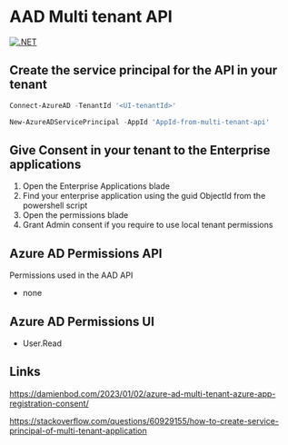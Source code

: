 # AAD Multi tenant API

[![.NET](https://github.com/damienbod/AadMutliApis/actions/workflows/dotnet.yml/badge.svg)](https://github.com/damienbod/AadMutliApis/actions/workflows/dotnet.yml)

## Create the service principal for the API in your tenant

```powershell
Connect-AzureAD -TenantId '<UI-tenantId>'                                            

New-AzureADServicePrincipal -AppId 'AppId-from-multi-tenant-api'
```

## Give Consent in your tenant to the Enterprise applications

1. Open the Enterprise Applications blade
2. Find your enterprise application using the guid ObjectId from the powershell script
3. Open the permissions blade
4. Grant Admin consent if you require to use local tenant permissions

## Azure AD Permissions API

Permissions used in the AAD API

- none

## Azure AD Permissions UI 

- User.Read

## Links

https://damienbod.com/2023/01/02/azure-ad-multi-tenant-azure-app-registration-consent/

https://stackoverflow.com/questions/60929155/how-to-create-service-principal-of-multi-tenant-application